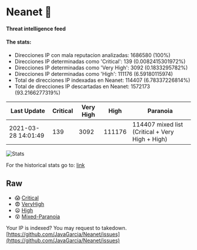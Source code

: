 # Neanet :hocho:
#### Threat intelligence feed
#### The stats:

- Direcciones IP con mala reputacion analizadas: 1686580 (100%)
- Direcciones IP determinadas como 'Critical':  139 (0.0082415301972%)
- Direcciones IP determinadas como 'Very High':  3092 (0.1833295782%)
- Direcciones IP determinadas como 'High':  111176 (6.59180115974)
- Total de direcciones IP indexadas en Neanet:  114407 (6.78337226814%)
- Total de direcciones IP descartadas en Neanet:  1572173 (93.2166277319%)

| Last Update | Critical | Very High | High | Paranoia |
| --- | --- | --- | --- | --- |
| 2021-03-28 14:01:49 | 139 | 3092 | 111176 | 114407 mixed list (Critical + Very High + High)|

![Stats](https://docs.google.com/spreadsheets/d/e/2PACX-1vSnaNMIXVabIpDJjufMlzH7poXnshF3mgd8Is1g9ytUEzVsP5my4Trn8f-xkoLLQ38xpL3HtmUexLo6/pubchart?oid=501124687&format=image)

For the historical stats go to: [link](/stats.csv)
## Raw
- :scream: [Critical](https://raw.githubusercontent.com/JavaGarcia/Neanet/master/blacklists/neanet_critical.txt)
- :fearful: [VeryHigh](https://raw.githubusercontent.com/JavaGarcia/Neanet/master/blacklists/neanet_veryHigh.txtt)
- :frowning: [High](https://raw.githubusercontent.com/JavaGarcia/Neanet/master/blacklists/neanet_high.txt)
- :dizzy_face: [Mixed-Paranoia](https://raw.githubusercontent.com/JavaGarcia/Neanet/master/blacklists/neanet_all.txt)


Your IP is indexed? You may request to takedown. [https://github.com/JavaGarcia/Neanet/issues](https://github.com/JavaGarcia/Neanet/issues)

































































































































































































































































































































































































































































































































































































































































































































































































































































































































































































































































































































































































































































































































































































































































































































































































































































































































































































































































































































































































































































































































































































































































































































































































































































































































































































































































































































































































































































































































































































































































































































































































































































































































































































































































































































































































































































































































































































































































































































































































































































































































































































































































































































































































































































































































































































































































































































































































































































































































































































































































































































































































































































































































































































